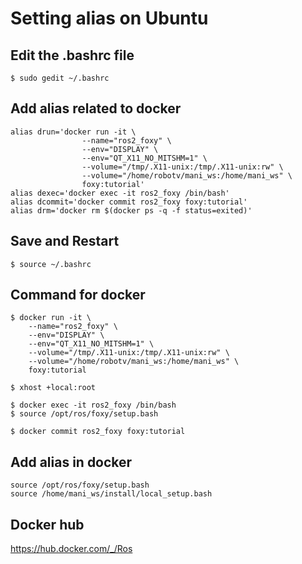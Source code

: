 # Setting alias on Ubuntu


## Edit the .bashrc file
```
$ sudo gedit ~/.bashrc
```

## Add alias related to docker
```
alias drun='docker run -it \
                --name="ros2_foxy" \
                --env="DISPLAY" \
                --env="QT_X11_NO_MITSHM=1" \
                --volume="/tmp/.X11-unix:/tmp/.X11-unix:rw" \
                --volume="/home/robotv/mani_ws:/home/mani_ws" \
                foxy:tutorial'  
alias dexec='docker exec -it ros2_foxy /bin/bash'  
alias dcommit='docker commit ros2_foxy foxy:tutorial'
alias drm='docker rm $(docker ps -q -f status=exited)'
```
## Save and Restart
```
$ source ~/.bashrc
```

## Command for docker
```
$ docker run -it \
    --name="ros2_foxy" \
    --env="DISPLAY" \
    --env="QT_X11_NO_MITSHM=1" \
    --volume="/tmp/.X11-unix:/tmp/.X11-unix:rw" \
    --volume="/home/robotv/mani_ws:/home/mani_ws" \
    foxy:tutorial

$ xhost +local:root

$ docker exec -it ros2_foxy /bin/bash
$ source /opt/ros/foxy/setup.bash

$ docker commit ros2_foxy foxy:tutorial
```

## Add alias in docker
```
source /opt/ros/foxy/setup.bash
source /home/mani_ws/install/local_setup.bash
```

## Docker hub

https://hub.docker.com/_/Ros
